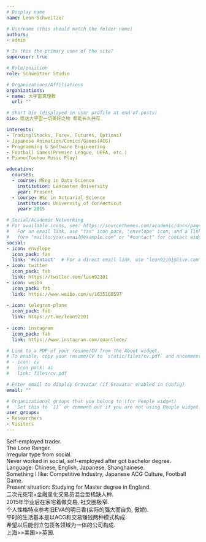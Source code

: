```yaml
---
# Display name
name: Leon Schweitzer

# Username (this should match the folder name)
authors:
- admin

# Is this the primary user of the site?
superuser: true

# Role/position
role: Schweitzer Studio

# Organizations/Affiliations
organizations:
- name: 大宇宙真理教
  url: ""

# Short bio (displayed in user profile at end of posts)
bio: 愿这大宇宙一切美好之物 都能长久共存

interests:
- Trading(Stocks, Forex, Futures, Options)
- Japanese Animation/Comics/Games(ACG)
- Programming & Software Engineering
- Football Games(Premier League, UEFA, etc.)
- Piano(Touhou Music Play)

education:
  courses:
  - course: MEng in Data Science
    institution: Lancaster University
    year: Present
  - course: BSc in Actuarial Science
    institution: University of Connecticut
    year: 2015

# Social/Academic Networking
# For available icons, see: https://sourcethemes.com/academic/docs/page-builder/#icons
#   For an email link, use "fas" icon pack, "envelope" icon, and a link in the
#   form "mailto:your-email@example.com" or "#contact" for contact widget.
social:
- icon: envelope
  icon_pack: fas
  link: '#contact'  # For a direct email link, use "leon92101@live.com".
- icon: twitter
  icon_pack: fab
  link: https://twitter.com/leon92101
- icon: weibo
  icon_pack: fab
  link: https://www.weibo.com/u/1635160597
  
- icon: telegram-plane
  icon_pack: fab
  link: https://t.me/leon92101
  
- icon: instagram
  icon_pack: fab
  link: https://www.instagram.com/quantleon/

# Link to a PDF of your resume/CV from the About widget.
# To enable, copy your resume/CV to `static/files/cv.pdf` and uncomment the lines below.
# - icon: cv
#   icon_pack: ai
#   link: files/cv.pdf

# Enter email to display Gravatar (if Gravatar enabled in Config)
email: ""

# Organizational groups that you belong to (for People widget)
#   Set this to `[]` or comment out if you are not using People widget.
user_groups:
- Researchers
- Visitors
---
```

Self-employed trader.\
The Lone Ranger.\
Irregular type from social.\
Never worked in social, self-employed after got bachelor degree.\
Language: Chinese, English, Japanese, Shanghainese.\
Something I like: Competitive Industry, Japanese ACG Culture, Football Game.\
Present situation: Studying for Master degree in England.\
二次元死宅+金融量化交易员混合型稀缺人种.\
2015年毕业后在家宅着做交易, 社交圈极窄.\
个人性格特点参考旧EVA的明日香(实际的强大而自负, 傲娇).\
平时的生活基本是以ACG和交易赚钱两种模式构成.\
希望以后能创立包揽各领域为一体的公司构成.\
上海>>美国>>英国.
